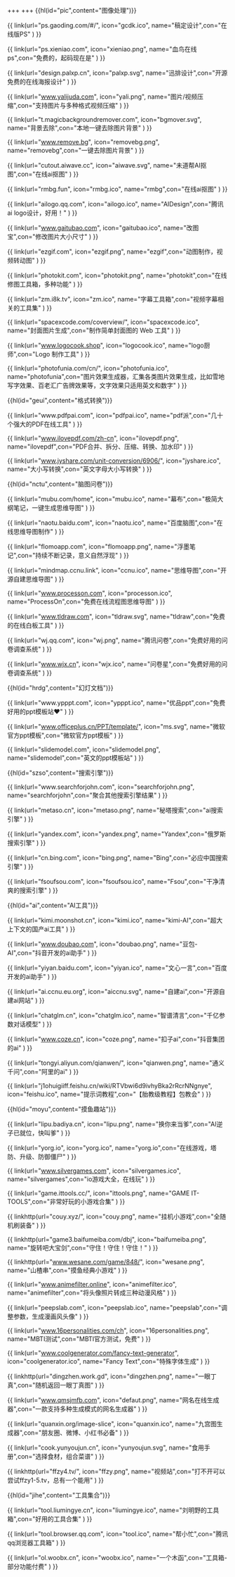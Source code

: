 +++
+++
{{hl(id="pic",content="图像处理")}}
<div class="container">
{{ link(url="ps.gaoding.com/#/", icon="gcdk.ico", name="稿定设计",con="在线版PS" ) }}

{{ link(url="ps.xieniao.com", icon="xieniao.png", name="血鸟在线ps",con="免费的，起码现在是" ) }}

{{ link(url="design.palxp.cn", icon="palxp.svg", name="迅排设计",con="开源免费的在线海报设计" ) }}

{{ link(url="www.yalijuda.com", icon="yali.png", name="图片/视频压缩",con="支持图片与多种格式视频压缩" ) }}

{{ link(url="t.magicbackgroundremover.com", icon="bgmover.svg", name="背景去除",con="本地一键去除图片背景" ) }}

{{ link(url="www.remove.bg", icon="removebg.png", name="removebg",con="一键去除图片背景" ) }}

{{ link(url="cutout.aiwave.cc", icon="aiwave.svg", name="未道帮AI抠图",con="在线ai抠图" ) }}

{{ link(url="rmbg.fun", icon="rmbg.ico", name="rmbg",con="在线ai抠图" ) }}

{{ link(url="ailogo.qq.com", icon="ailogo.ico", name="AIDesign",con="腾讯ai logo设计，好用！" ) }}

{{ link(url="www.gaitubao.com", icon="gaitubao.ico", name="改图宝",con="修改图片大小尺寸" ) }}

{{ link(url="ezgif.com", icon="ezgif.png", name="ezgif",con="动图制作，视频转动图" ) }}

{{ link(url="photokit.com", icon="photokit.png", name="photokit",con="在线修图工具箱，多种功能" ) }}

{{ link(url="zm.i8k.tv", icon="zm.ico", name="字幕工具箱",con="视频字幕相关的工具集" ) }}

{{ link(url="spacexcode.com/coverview/", icon="spacexcode.ico", name="封面图片生成",con="制作简单封面图的 Web 工具" ) }}

{{ link(url="www.logocook.shop", icon="logocook.ico", name="logo厨师",con="Logo 制作工具" ) }}

{{ link(url="photofunia.com/cn/", icon="photofunia.ico", name="photofunia",con="图片效果生成器，汇集各类图片效果生成，比如雪地写字效果、百老汇广告牌效果等，文字效果只适用英文和数字" ) }}
</div>

{{hl(id="geui",content="格式转换")}}

<div class="container">
{{ link(url="www.pdfpai.com", icon="pdfpai.ico", name="pdf派",con="几十个强大的PDF在线工具" ) }}

{{ link(url="www.ilovepdf.com/zh-cn", icon="ilovepdf.png", name="ilovepdf",con="PDF合并、拆分、压缩、转换、加水印" ) }}

{{ link(url="www.jyshare.com/unit-conversion/6906/", icon="jyshare.ico", name="大小写转换",con="英文字母大小写转换" ) }}

</div>

{{hl(id="nctu",content="脑图问卷")}}

<div class="container">

{{ link(url="mubu.com/home", icon="mubu.ico", name="幕布",con="极简大纲笔记，一键生成思维导图" ) }}

{{ link(url="naotu.baidu.com", icon="naotu.ico", name="百度脑图",con="在线思维导图制作" ) }}

{{ link(url="flomoapp.com", icon="flomoapp.png", name="浮墨笔记",con="持续不断记录，意义自然浮现" ) }}

{{ link(url="mindmap.ccnu.link", icon="ccnu.ico", name="思维导图",con="开源自建思维导图" ) }}

{{ link(url="www.processon.com", icon="processon.ico", name="ProcessOn",con="免费在线流程图思维导图" ) }}

{{ link(url="www.tldraw.com", icon="tldraw.svg", name="tldraw",con="免费的在线白板工具" ) }}

{{ link(url="wj.qq.com", icon="wj.png", name="腾讯问卷",con="免费好用的问卷调查系统" ) }}

{{ link(url="www.wjx.cn", icon="wjx.ico", name="问卷星",con="免费好用的问卷调查系统" ) }}
</div>

{{hl(id="hrdg",content="幻灯文档")}}

<div class="container">
{{ link(url="www.ypppt.com", icon="ypppt.ico", name="优品ppt",con="免费好用的ppt模板站❤" ) }}

{{ link(url="www.officeplus.cn/PPT/template/", icon="ms.svg", name="微软官方ppt模板",con="微软官方ppt模板" ) }}

{{ link(url="slidemodel.com", icon="slidemodel.png", name="slidemodel",con="英文的ppt模板站" ) }}
</div>

{{hl(id="szso",content="搜索引擎")}}

<div class="container">
{{ link(url="www.searchforjohn.com", icon="searchforjohn.png", name="searchforjohn",con="聚合其他搜索引擎结果" ) }}

{{ link(url="metaso.cn", icon="metaso.png", name="秘塔搜索",con="ai搜索引擎" ) }}

{{ link(url="yandex.com", icon="yandex.png", name="Yandex",con="俄罗斯搜索引擎" ) }}

{{ link(url="cn.bing.com", icon="bing.png", name="Bing",con="必应中国搜索引擎" ) }}

{{ link(url="fsoufsou.com", icon="fsoufsou.ico", name="Fsou",con="干净清爽的搜索引擎" ) }}
</div>

{{hl(id="ai",content="AI工具")}}

<div class="container">
{{ link(url="kimi.moonshot.cn", icon="kimi.ico", name="kimi-AI",con="超大上下文的国产ai工具" ) }}

{{ link(url="www.doubao.com", icon="doubao.png", name="豆包-AI",con="抖音开发的ai助手" ) }}

{{ link(url="yiyan.baidu.com", icon="yiyan.ico", name="文心一言",con="百度开发的ai助手" ) }}

{{ link(url="ai.ccnu.eu.org", icon="aiccnu.svg", name="自建ai",con="开源自建ai网站" ) }}

{{ link(url="chatglm.cn", icon="chatglm.ico", name="智谱清言",con="千亿参数对话模型" ) }}

{{ link(url="www.coze.cn", icon="coze.png", name="扣子ai",con="抖音集团的ai" ) }}

{{ link(url="tongyi.aliyun.com/qianwen/", icon="qianwen.png", name="通义千问",con="阿里的ai" ) }}

{{ link(url="j1ohuigiiff.feishu.cn/wiki/RTVbwi6d9ivhyBka2rRcrNNgnye", icon="feishu.ico", name="提示词教程",con="【胎教级教程】包教会" ) }}
</div>

{{hl(id="moyu",content="摸鱼趣站")}}

<div class="container">

{{ link(url="lipu.badiya.cn", icon="lipu.png", name="换你来当爹",con="AI逆子已就位，快叫爹" ) }}

{{ link(url="yorg.io", icon="yorg.ico", name="yorg.io",con="在线游戏，塔防、升级、防御僵尸" ) }}

{{ link(url="www.silvergames.com", icon="silvergames.ico", name="silvergames",con="io游戏大全，在线玩" ) }}

{{ link(url="game.ittools.cc/", icon="ittools.png", name="GAME IT-TOOLS",con="非常好玩的小游戏合集" ) }}

{{ linkhttp(url="couy.xyz/", icon="couy.png", name="挂机小游戏",con="全随机刷装备" ) }}

{{ linkhttp(url="game3.baifumeiba.com/dbj", icon="baifumeiba.png", name="旋转吧大宝剑",con="守住！守住！守住！" ) }}

{{ linkhttp(url="www.wesane.com/game/848/", icon="wesane.png", name="山楂串",con="摸鱼经典小游戏" ) }}

{{ link(url="www.animefilter.online", icon="animefilter.ico", name="animefilter",con="将头像照片转成三种动漫风格" ) }}

{{ link(url="peepslab.com", icon="peepslab.ico", name="peepslab",con="调整参数，生成漫画风头像" ) }}

{{ link(url="www.16personalities.com/ch", icon="16personalities.png", name="MBTI测试",con="MBTI官方测试，免费" ) }}

{{ link(url="www.coolgenerator.com/fancy-text-generator", icon="coolgenerator.ico", name="Fancy Text",con="特殊字体生成" ) }}

{{ linkhttp(url="dingzhen.work.gd", icon="dingzhen.png", name="一眼丁真",con="随机返回一眼丁真图" ) }}

{{ link(url="www.qmsjmfb.com", icon="defaut.png", name="网名在线生成器",con="一款支持多种生成模式的网名生成器" ) }}

{{ link(url="quanxin.org/image-slice", icon="quanxin.ico", name="九宫图生成器",con="朋友圈、微博、小红书必备" ) }}

{{ link(url="cook.yunyoujun.cn", icon="yunyoujun.svg", name="食用手册",con="选择食材，组合菜谱" ) }}

{{ linkhttp(url="ffzy4.tv/", icon="ffzy.png", name="视频站",con="打不开可以尝试ffzy1-5.tv，总有一个能用" ) }}
</div>

{{hl(id="jihe",content="工具集合")}}

<div class="container">
{{ link(url="tool.liumingye.cn", icon="liumingye.ico", name="刘明野的工具箱",con="好用的工具合集" ) }}

{{ link(url="tool.browser.qq.com", icon="tool.ico", name="帮小忙",con="腾讯qq浏览器工具箱" ) }}

{{ link(url="ol.woobx.cn", icon="woobx.ico", name="一个木函",con="工具箱-部分功能付费" ) }}

</div>